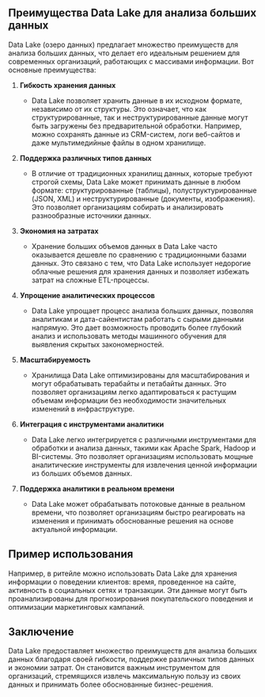 
## Преимущества Data Lake для анализа больших данных

Data Lake (озеро данных) предлагает множество преимуществ для анализа больших данных, что делает его идеальным решением для современных организаций, работающих с массивами информации. Вот основные преимущества:

1. **Гибкость хранения данных**
    
    - Data Lake позволяет хранить данные в их исходном формате, независимо от их структуры. Это означает, что как структурированные, так и неструктурированные данные могут быть загружены без предварительной обработки. Например, можно сохранять данные из CRM-систем, логи веб-сайтов и даже мультимедийные файлы в одном хранилище.
    
2. **Поддержка различных типов данных**
    
    - В отличие от традиционных хранилищ данных, которые требуют строгой схемы, Data Lake может принимать данные в любом формате: структурированные (таблицы), полуструктурированные (JSON, XML) и неструктурированные (документы, изображения). Это позволяет организациям собирать и анализировать разнообразные источники данных.
    
3. **Экономия на затратах**
    
    - Хранение больших объемов данных в Data Lake часто оказывается дешевле по сравнению с традиционными базами данных. Это связано с тем, что Data Lake использует недорогие облачные решения для хранения данных и позволяет избежать затрат на сложные ETL-процессы.
    
4. **Упрощение аналитических процессов**
    
    - Data Lake упрощает процесс анализа больших данных, позволяя аналитикам и дата-сайентистам работать с сырыми данными напрямую. Это дает возможность проводить более глубокий анализ и использовать методы машинного обучения для выявления скрытых закономерностей.
    
5. **Масштабируемость**
    
    - Хранилища Data Lake оптимизированы для масштабирования и могут обрабатывать терабайты и петабайты данных. Это позволяет организациям легко адаптироваться к растущим объемам информации без необходимости значительных изменений в инфраструктуре.
    
6. **Интеграция с инструментами аналитики**
    
    - Data Lake легко интегрируется с различными инструментами для обработки и анализа данных, такими как Apache Spark, Hadoop и BI-системы. Это позволяет организациям использовать мощные аналитические инструменты для извлечения ценной информации из больших объемов данных.
    
7. **Поддержка аналитики в реальном времени**
    
    - Data Lake может обрабатывать потоковые данные в реальном времени, что позволяет организациям быстро реагировать на изменения и принимать обоснованные решения на основе актуальной информации.
    

## Пример использования

Например, в ритейле можно использовать Data Lake для хранения информации о поведении клиентов: время, проведенное на сайте, активность в социальных сетях и транзакции. Эти данные могут быть проанализированы для прогнозирования покупательского поведения и оптимизации маркетинговых кампаний.

## Заключение

Data Lake предоставляет множество преимуществ для анализа больших данных благодаря своей гибкости, поддержке различных типов данных и экономии затрат. Он становится важным инструментом для организаций, стремящихся извлечь максимальную пользу из своих данных и принимать более обоснованные бизнес-решения.